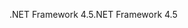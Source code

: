 <span data-ttu-id="bfe2d-101">.NET Framework 4.5</span><span class="sxs-lookup"><span data-stu-id="bfe2d-101">.NET Framework 4.5</span></span>